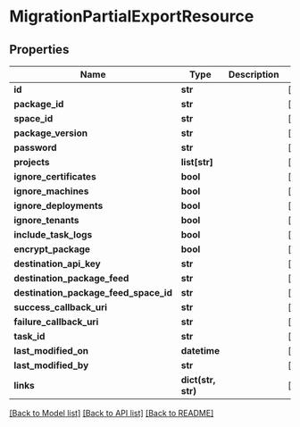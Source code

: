 # MigrationPartialExportResource

## Properties
Name | Type | Description | Notes
------------ | ------------- | ------------- | -------------
**id** | **str** |  | [optional] 
**package_id** | **str** |  | [optional] 
**space_id** | **str** |  | [optional] 
**package_version** | **str** |  | [optional] 
**password** | **str** |  | [optional] 
**projects** | **list[str]** |  | [optional] 
**ignore_certificates** | **bool** |  | [optional] 
**ignore_machines** | **bool** |  | [optional] 
**ignore_deployments** | **bool** |  | [optional] 
**ignore_tenants** | **bool** |  | [optional] 
**include_task_logs** | **bool** |  | [optional] 
**encrypt_package** | **bool** |  | [optional] 
**destination_api_key** | **str** |  | [optional] 
**destination_package_feed** | **str** |  | [optional] 
**destination_package_feed_space_id** | **str** |  | [optional] 
**success_callback_uri** | **str** |  | [optional] 
**failure_callback_uri** | **str** |  | [optional] 
**task_id** | **str** |  | [optional] 
**last_modified_on** | **datetime** |  | [optional] 
**last_modified_by** | **str** |  | [optional] 
**links** | **dict(str, str)** |  | [optional] 

[[Back to Model list]](../README.md#documentation-for-models) [[Back to API list]](../README.md#documentation-for-api-endpoints) [[Back to README]](../README.md)

